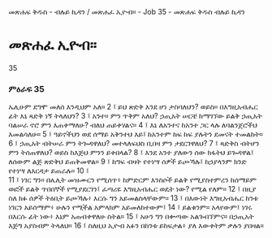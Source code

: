 ﻿
መጽሐፍ ቅዱስ - ብሉይ ኪዳን / መጽሐፈ ኢዮብ። - Job 35 - መጽሐፍ ቅዱስ ብሉይ ኪዳን
# መጽሐፈ ኢዮብ።
35
### ምዕራፍ 35
ኤሊሁም ደግሞ መለሰ እንዲህም አለ።
2 ፤ ይህ ጽድቅ እንደ ሆነ ታስባለህን? ወይስ። በእግዚአብሔር ፊት እኔ ጻድቅ ነኝ ትላለህን?
3 ፤ አንተ። ምን ጥቅም አለህ? ኃጢአት ሠርቼ ከማገኘው ይልቅ ኃጢአት ባልሠራ ኖሮ ምን እጠቀማለሁ? ብለህ ጠይቀሃልና።
4 ፤ እኔ ለአንተና ከአንተ ጋር ላሉ ለባልንጀሮችህ እመልሳለሁ።
5 ፤ ዓይኖችህን ወደ ሰማይ አቅንተህ እይ፤ ከአንተም ከፍ ከፍ ያሉትን ደመናት ተመልከት።
6 ፤ ኃጢአት ብትሠራ ምን ትጐዳዋለህ? መተላለፍህስ ቢበዛ ምን ታደርገዋለህ?
7 ፤ ጻድቅስ ብትሆን ምን ትሰጠዋለህ? ወይስ ከእጅህ ምንን ይቀበላል?
8 ፤ እንደ አንተ ያለውን ሰው ክፋትህ ይጐዳዋል፤ ለሰውም ልጅ ጽድቅህ ይጠቅመዋል።
9 ፤ ከግፍ ብዛት የተነሣ ሰዎች ይጮኻሉ፤ ከኃያላንም ክንድ የተነሣ ለእርዳታ ይጠራሉ። 
10 ፤  
11 ፤ ነገር ግን። በሌሊት መዝሙርን የሚሰጥ፥ ከምድርም እንስሶች ይልቅ የሚያስተምረን ከሰማይም ወፎች ይልቅ ጥበበኞች የሚያደርገን፤ ፈጣሪዬ እግዚአብሔር ወዴት ነው? የሚል የለም። 
12 ፤ በዚያ ስለ ክፉ ሰዎች ትዕቢት ይጮኻሉ፥ እርሱ ግን አይመልስላቸውም። 
13 ፤ በእውነት እግዚአብሔር ከንቱ ነገርን አይሰማም፥ ሁሉን የሚችል አምላክም አይመለከተውም፤ 
14 ፤ ይልቁንም። አላየውም፤ ነገሩ በእርሱ ፊት ነው፥ እኔም አጠብቀዋለሁ ስትል። 
15 ፤ አሁን ግን በቍጣው አልጐበኘምና። በኃጢአት እጅግ አያስብም ትላለህ። 
16 ፤ ስለዚህ ኢዮብ አፉን በከንቱ ይከፍታል፥ ያለ እውቀትም ቃሉን ያበዛል። 

